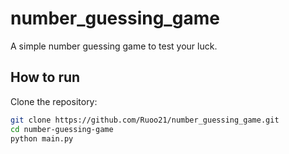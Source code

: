 # number_guessing_game
A simple number guessing game to test your luck.

## How to run

Clone the repository:

```bash
git clone https://github.com/Ruoo21/number_guessing_game.git
cd number-guessing-game
python main.py